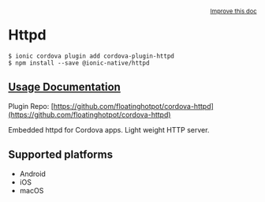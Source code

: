 <a style="float:right;font-size:12px;" href="http://github.com/ionic-team/ionic-native/edit/master/src/@ionic-native/plugins/httpd/index.ts#L20">
  Improve this doc
</a>

# Httpd

```
$ ionic cordova plugin add cordova-plugin-httpd
$ npm install --save @ionic-native/httpd
```

## [Usage Documentation](https://ionicframework.com/docs/native/httpd/)

Plugin Repo: [https://github.com/floatinghotpot/cordova-httpd](https://github.com/floatinghotpot/cordova-httpd)

Embedded httpd for Cordova apps. Light weight HTTP server.

## Supported platforms
- Android
- iOS
- macOS



